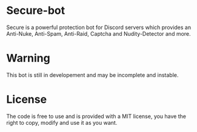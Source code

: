 # Secure-bot
Secure is a powerful protection bot for Discord servers which provides an Anti-Nuke, Anti-Spam, Anti-Raid, Captcha and Nudity-Detector and more.

# Warning
This bot is still in developement and may be incomplete and instable.

# License
The code is free to use and is provided with a MIT license, you have the right to copy, modify and use it as you want.

